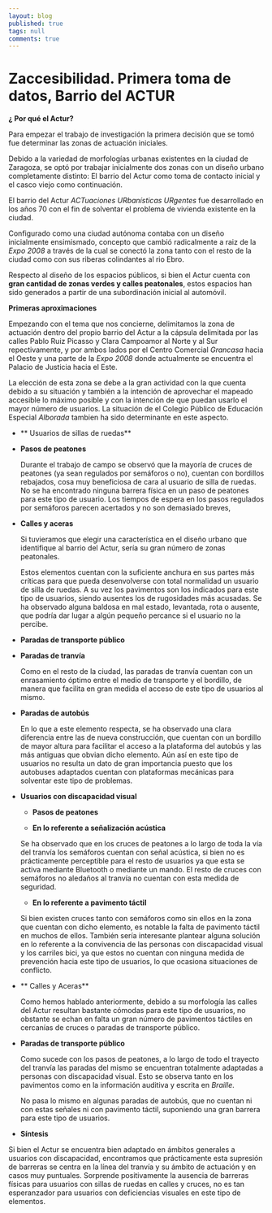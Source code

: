 ```yaml
---
layout: blog
published: true
tags: null
comments: true
---
```

# Zaccesibilidad. **Primera toma de datos, Barrio del ACTUR**

**¿ Por qué el Actur?**

Para empezar el trabajo de investigación la primera decisión que se tomó fue determinar las zonas de actuación iniciales.

Debido a la variedad de morfologías urbanas existentes en la ciudad de Zaragoza, se optó por trabajar inicialmente dos zonas con un diseño urbano completamente distinto: El barrio del Actur como toma de contacto inicial y el casco viejo como continuación.

El barrio del Actur *ACTuaciones URbanísticas URgentes* fue desarrollado en los años 70 con el fin de solventar el problema de vivienda existente en la ciudad.

Configurado como una ciudad autónoma contaba con un diseño inicialmente ensimismado, concepto que cambió radicalmente a raiz de la *Expo 2008* a través de la cual se conectó la zona tanto con el resto de la ciudad como con sus riberas colindantes al rio Ebro.

Respecto al diseño de los espacios públicos, si bien el Actur cuenta con **gran cantidad de zonas verdes y calles peatonales**, estos espacios han sido generados a partir de una subordinación inicial al automóvil.


**Primeras aproximaciones**

Empezando con el tema que nos concierne, delimitamos la zona de actuación dentro del propio barrio del Actur a la cápsula delimitada por las calles Pablo Ruiz Picasso y Clara Campoamor al Norte y al Sur repectivamente, y por ambos lados por el Centro Comercial *Grancasa* hacia el Oeste y una parte de la *Expo 2008* donde actualmente se encuentra el Palacio de Justicia hacia el Este.


La elección de esta zona se debe a la gran actividad con la que cuenta debido a su situación y también a la intención de aprovechar el mapeado accesible lo máximo posible y con la intención de que puedan usarlo el mayor número de usuarios. La situación de el Colegio Público de Educación Especial *Alborada* tambien ha sido determinante en este aspecto.

* ** Usuarios de sillas de ruedas**
 * **Pasos de peatones**

    Durante el trabajo de campo se observó que la mayoría de cruces de peatones (ya sean regulados por semáforos o no), cuentan con bordillos rebajados, cosa muy beneficiosa de cara al usuario de silla de ruedas. No se ha encontrado ninguna barrera física en un paso de peatones para este tipo de usuario.
    Los tiempos de espera en los pasos regulados por semáforos parecen acertados y no son demasiado breves,

  * **Calles y aceras**

    Si tuvieramos que elegir una característica en el diseño urbano que identifique al barrio del Actur, sería su gran número de zonas peatonales.

    Estos elementos cuentan con la suficiente anchura en sus partes más críticas para que pueda desenvolverse con total normalidad un usuario de silla de ruedas. A su vez los pavimentos son los indicados para este tipo de usuarios, siendo ausentes los de rugosidades más acusadas.
    Se ha observado alguna baldosa en mal estado, levantada, rota o ausente, que podría dar lugar a algún pequeño percance si el usuario no la percibe.

  * **Paradas de transporte público**

   * **Paradas de tranvía**

     Como en el resto de la ciudad, las paradas de tranvía cuentan con un enrasamiento óptimo entre el medio de transporte y el bordillo, de manera que facilita en gran medida el acceso de este tipo de usuarios al mismo.

   * **Paradas de autobús**

     En lo que a este elemento respecta, se ha observado una clara diferencia entre las de nueva construcción, que cuentan con un bordillo de mayor altura para facilitar el acceso a la plataforma del autobús y las más antiguas que obvian dicho elemento.
     Aún así en este tipo de usuarios no resulta un dato de gran importancia puesto que los autobuses adaptados cuentan con plataformas mecánicas para solventar este tipo de problemas.

* **Usuarios con discapacidad visual**

  * **Pasos de peatones**

   * **En lo referente a señalización acústica**

   Se ha observado que en los cruces de peatones a lo largo de toda la vía del tranvía los semáforos cuentan con señal acústica, si bien no es prácticamente perceptible para el resto de usuarios ya que esta se activa mediante Bluetooth o mediante un mando.
   El resto de cruces con semáforos no aledaños al tranvía no cuentan con esta medida de seguridad.

   * **En lo referente a pavimento táctil**

   Si bien existen cruces tanto con semáforos como sin ellos en la zona que cuentan con dicho elemento, es notable la falta de pavimento táctil en muchos de ellos.
   También sería interesante plantear alguna solución en lo referente a la convivencia de las personas con discapacidad visual y los carriles bici, ya que estos no cuentan con ninguna medida de prevención hacia este tipo de usuarios, lo que ocasiona situaciones de conflicto.

 * ** Calles y Aceras**

   Como hemos hablado anteriormente, debido a su morfología las calles del Actur resultan bastante cómodas para este tipo de usuarios, no obstante se echan en falta un gran número de pavimentos táctiles en cercanías de cruces o paradas de transporte público.

 * **Paradas de transporte público**

   Como sucede con los pasos de peatones, a lo largo de todo el trayecto del tranvía las paradas del mismo se encuentran totalmente adaptadas a personas con discapacidad visual. Esto se observa tanto en los pavimentos como en la información auditiva y escrita en *Braille*.

   No pasa lo mismo en algunas paradas de autobús, que no cuentan ni con estas señales ni con pavimento táctil, suponiendo una gran barrera para este tipo de usuarios.

* **Síntesis**

Si bien el Actur se encuentra bien adaptado en ámbitos generales a usuarios con discapacidad, encontramos que prácticamente esta supresión de barreras se centra en la línea del tranvía y su ámbito de actuación y en casos muy puntuales.
Sorprende positivamente la ausencia de barreras físicas para usuarios con sillas de ruedas en calles y cruces, no es tan esperanzador para usuarios con deficiencias visuales en este tipo de elementos.
